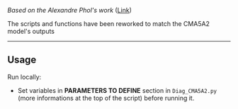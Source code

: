 _Based on the Alexandre Phol's work_ ([Link](https://github.com/alexpohl/genie_basicdiags))

The scripts and functions have been reworked to match the CMA5A2 model's outputs

---

## Usage

Run locally:
- Set variables in __PARAMETERS TO DEFINE__ section in `Diag_CMA5A2.py` (more informations at the top of the script) before running it.
